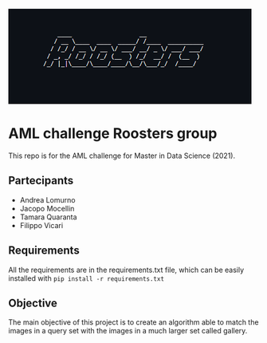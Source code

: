 ![](Roosters.png)
# AML challenge Roosters group

This repo is for the AML challenge for Master in Data Science (2021). 
## Partecipants
- Andrea Lomurno
- Jacopo Mocellin
- Tamara Quaranta
- Filippo Vicari

## Requirements
All the requirements are in the requirements.txt file, which can be easily installed with `pip install -r requirements.txt`


## Objective
The main objective of this project is to create an algorithm able to match the images in a query set with the images in a much larger set called gallery.

